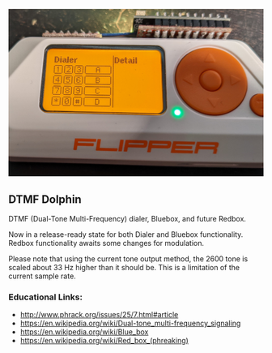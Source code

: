 ![Image](assets/dialer.jpg)

## DTMF Dolphin

DTMF (Dual-Tone Multi-Frequency) dialer, Bluebox, and future Redbox.

Now in a release-ready state for both Dialer and Bluebox functionality. Redbox functionality awaits some changes for modulation.

Please note that using the current tone output method, the 2600 tone is scaled about 33 Hz higher than it should be. This is a limitation of the current sample rate.

### Educational Links:

* http://www.phrack.org/issues/25/7.html#article
* https://en.wikipedia.org/wiki/Dual-tone_multi-frequency_signaling
* https://en.wikipedia.org/wiki/Blue_box
* https://en.wikipedia.org/wiki/Red_box_(phreaking)
